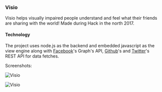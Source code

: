 ### Visio

Visio helps visually impaired people understand and feel what their friends are sharing with the world!
Made during Hack in the north 2017.

#### Technology

The project uses node.js as the backend and embedded javascript as the view engine along with [Facebook](http://www.facebook.com/)'s Graph's API, [Github](http://www.github.com/)'s  and [Twitter](http://www.twitter.com/)'s  REST API for data fetches.

Screenshots:

![Visio](https://image.ibb.co/jKUpwF/visio.png)

![Visio](https://image.ibb.co/cEQewF/visio_1.png)


